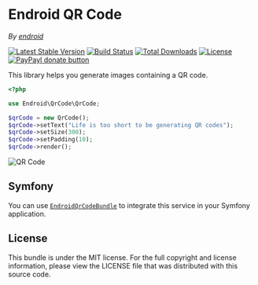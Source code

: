 Endroid QR Code
==============

*By [endroid](http://endroid.nl/)*

[![Latest Stable Version](http://img.shields.io/packagist/v/endroid/qrcode.svg)](https://packagist.org/packages/endroid/qrcode)
[![Build Status](http://img.shields.io/travis/endroid/qrcode.svg)](http://travis-ci.org/endroid/QrCode)
[![Total Downloads](http://img.shields.io/packagist/dt/endroid/qrcode.svg)](https://packagist.org/packages/endroid/qrcode)
[![License](http://img.shields.io/packagist/l/endroid/qrcode.svg)](https://packagist.org/packages/endroid/qrcode)
[![PayPayl donate button](http://img.shields.io/badge/paypal-donate-orange.svg)](https://www.paypal.com/cgi-bin/webscr?cmd=_s-xclick&hosted_button_id=RGH86QN825TWN "Keep me off the streets")

This library helps you generate images containing a QR code.

```php
<?php

use Endroid\QrCode\QrCode;

$qrCode = new QrCode();
$qrCode->setText("Life is too short to be generating QR codes");
$qrCode->setSize(300);
$qrCode->setPadding(10);
$qrCode->render();
```

![QR Code](http://endroid.nl/qrcode/Life%20is%20too%20short%20to%20be%20generating%20QR%20codes.png)

## Symfony

You can use [`EndroidQrCodeBundle`](https://github.com/endroid/EndroidQrCodeBundle) to integrate this service in your Symfony application.

## License

This bundle is under the MIT license. For the full copyright and license information, please view the LICENSE file that
was distributed with this source code.
